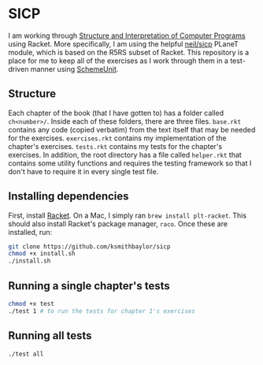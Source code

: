 # SICP
I am working through [Structure and Interpretation of Computer Programs](http://mitpress.mit.edu/sicp/) using Racket. More specifically, I am using the helpful [neil/sicp](http://www.neilvandyke.org/racket-sicp/) PLaneT module, which is based on the R5RS subset of Racket. This repository is a place for me to keep all of the exercises as I work through them in a test-driven manner using [SchemeUnit](http://planet.racket-lang.org/package-source/schematics/schemeunit.plt/3/5/planet-docs/schemeunit/index.html).

## Structure
Each chapter of the book (that I have gotten to) has a folder called `ch<number>/`. Inside each of these folders, there are three files. `base.rkt` contains any code (copied verbatim) from the text itself that may be needed for the exercises. `exercises.rkt` contains my implementation of the chapter's exercises. `tests.rkt` contains my tests for the chapter's exercises. In addition, the root directory has a file called `helper.rkt` that contains some utility functions and requires the testing framework so that I don't have to require it in every single test file.

## Installing dependencies
First, install [Racket](http://racket-lang.org/). On a Mac, I simply ran `brew install plt-racket`. This should also install Racket's package manager, `raco`. Once these are installed, run:
```sh
git clone https://github.com/ksmithbaylor/sicp
chmod +x install.sh
./install.sh
```

## Running a single chapter's tests
```sh
chmod +x test
./test 1 # to run the tests for chapter 1's exercises
```

## Running all tests
```sh
./test all
```
